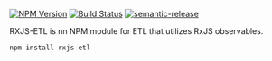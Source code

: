 [![NPM Version][npm-image]][npm-url]
[![Build Status][travis-image]][travis-url]
[![semantic-release][semantic-release-image]][semantic-release-url]

[npm-image]: https://img.shields.io/npm/v/etl.svg
[npm-url]: https://npmjs.org/package/etl 
[travis-image]: https://travis-ci.com/team-velocirabbit/rx-etl.svg?branch=master
[travis-url]: https://travis-ci.com/team-velocirabbit/rx-etl
[semantic-release-image]: https://img.shields.io/badge/%20%20%F0%9F%93%A6%F0%9F%9A%80-semantic--release-e10079.svg
[semantic-release-url]: https://github.com/semantic-release/semantic-release

RXJS-ETL is nn NPM module for ETL that utilizes RxJS observables.

```
npm install rxjs-etl
```